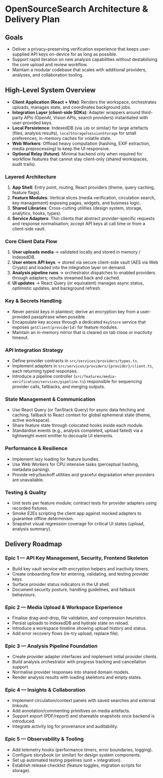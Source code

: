 # OpenSourceSearch Architecture & Delivery Plan

## Goals
- Deliver a privacy-preserving verification experience that keeps user-supplied API keys on-device for as long as possible.
- Support rapid iteration on new analysis capabilities without destabilising the core upload and review workflow.
- Maintain a modular codebase that scales with additional providers, analyses, and collaboration tooling.

## High-Level System Overview
- **Client Application (React + Vite)**: Renders the workspace, orchestrates uploads, manages state, and coordinates background jobs.
- **Integration Layer (client-side SDKs)**: Adapter wrappers around third-party APIs (OpenAI, Vision APIs, search providers) instantiated with user-provided keys.
- **Local Persistence**: IndexedDB (via `idb` or similar) for large artefacts (files, analysis results), `localStorage`/`sessionStorage` for small preferences, in-memory caches for volatile state.
- **Web Workers**: Offload heavy computation (hashing, EXIF extraction, media preprocessing) to keep the UI responsive.
- **Optional Relay (future)**: Minimal backend only when required for workflow features that cannot stay client-only (shared workspaces, audit trails).

### Layered Architecture
1. **App Shell**: Entry point, routing, React providers (theme, query caching, feature flags).
2. **Feature Modules**: Vertical slices (media verification, circulation search, key management) exposing pages, widgets, and business logic.
3. **Shared Libraries**: Cross-cutting utilities (design system, storage, analytics, hooks, types).
4. **Service Adapters**: Thin clients that abstract provider-specific requests and response normalisation; accept API keys at call time or from a client-side vault.

### Core Client Data Flow
1. **User uploads media** → validated locally and stored in memory / IndexedDB.
2. **User enters API keys** → stored via secure client-side vault (AES via Web Crypto) and loaded into the integration layer on demand.
3. **Analysis pipeline runs** → orchestrator dispatches to enabled providers through adapters; results streamed back and cached.
4. **UI updates** → React Query (or equivalent) manages async status, optimistic updates, and background refresh.

### Key & Secrets Handling
- Never persist keys in plaintext; derive an encryption key from a user-provided passphrase when possible.
- Encapsulate key access through a dedicated `KeyStore` service that exposes `getClient(providerId)` for feature modules.
- Maintain an in-memory mirror that is cleared on tab close or inactivity timeout.

### API Integration Strategy
- Define provider contracts in `src/services/providers/types.ts`.
- Implement adapters in `src/services/providers/{provider}/client.ts`, each returning typed responses.
- Introduce a pipeline controller (`src/features/media-verification/services/pipeline.ts`) responsible for sequencing provider calls, fallbacks, and merging outputs.

### State Management & Communication
- Use React Query (or TanStack Query) for async data fetching and caching; fallback to React context for global ephemeral state (theme, active workspace).
- Share feature state through colocated hooks inside each module.
- Standardise events (e.g., analysis completed, upload failed) via a lightweight event emitter to decouple UI elements.

### Performance & Resilience
- Implement lazy loading for feature bundles.
- Use Web Workers for CPU intensive tasks (perceptual hashing, metadata parsing).
- Provide retry/backoff utilities and graceful degradation when providers are unavailable.

### Testing & Quality
- Unit tests per feature module; contract tests for provider adapters using recorded fixtures.
- Smoke E2Es scripting the client app against mocked adapters to guarantee offline determinism.
- Snapshot visual regression coverage for critical UI states (upload, analysis summary).

## Delivery Roadmap

### Epic 1 — API Key Management, Security, Frontend Skeleton
- Build key vault service with encryption helpers and inactivity timers.
- Create onboarding flow for entering, validating, and testing provider keys.
- Surface provider status indicators in the UI shell.
- Document security posture, handling guidelines, and fallback behaviours.

### Epic 2 — Media Upload & Workspace Experience
- Finalise drag-and-drop, file validation, and compression heuristics.
- Persist uploads to IndexedDB and hydrate state on reload.
- Introduce a workspace timeline showing upload history and status.
- Add error recovery flows (re-try upload, replace file).

### Epic 3 — Analysis Pipeline Foundation
- Create provider adapter interfaces and implement initial provider clients.
- Build analysis orchestrator with progress tracking and cancellation support.
- Normalise provider responses into shared domain models.
- Render analysis results with loading skeletons and empty states.

### Epic 4 — Insights & Collaboration
- Implement circulation/context panels with saved searches and external linkouts.
- Add annotation/commenting primitives on media artefacts.
- Support export (PDF/report) and shareable snapshots once backend is introduced.
- Integrate activity log for provenance and auditability.

### Epic 5 — Observability & Tooling
- Add telemetry hooks (performance timers, error boundaries, logging).
- Configure storybook (or similar) for design system components.
- Set up automated testing pipelines (unit + integration).
- Establish release checklist (feature toggles, migration scripts for storage).

